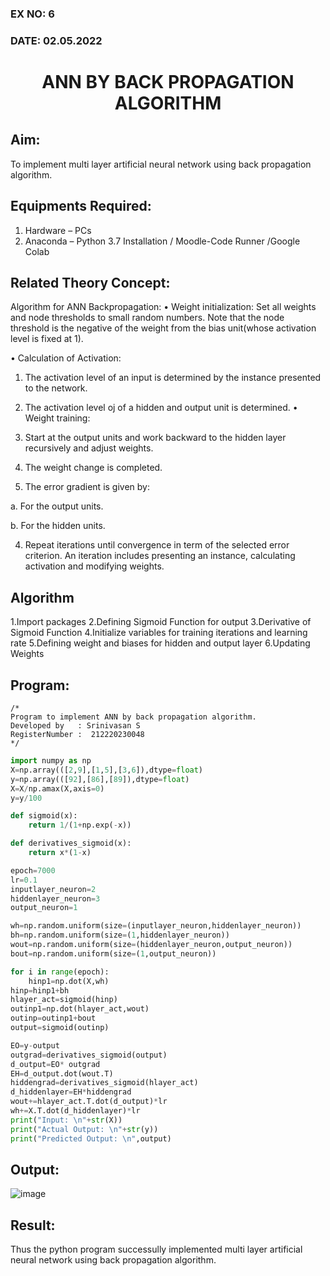 ### EX NO: 6
### DATE: 02.05.2022
# <p align="center"> ANN BY BACK PROPAGATION ALGORITHM </p>
## Aim:
   To implement multi layer artificial neural network using back propagation algorithm.
## Equipments Required:
1. Hardware – PCs
2. Anaconda – Python 3.7 Installation / Moodle-Code Runner /Google Colab

## Related Theory Concept:

Algorithm for ANN Backpropagation: 
• Weight initialization: Set all weights and node thresholds to small random numbers. Note that the node threshold is the negative of the weight from the bias unit(whose activation level is fixed at 1).

• Calculation of Activation:

1) The activation level of an input is determined by the instance presented to the network.
2) The activation level oj of a hidden and output unit is determined.
• Weight training:

 1) Start at the output units and work backward to the hidden layer recursively and adjust weights.

 2) The weight change is completed.

 3) The error gradient is given by:

   a. For the output units.

   b. For the hidden units.

4) Repeat iterations until convergence in term of the selected error criterion. An iteration includes presenting an instance, calculating activation and modifying weights.
## Algorithm
1.Import packages
2.Defining Sigmoid Function for output
3.Derivative of Sigmoid Function
4.Initialize variables for training iterations and learning rate
5.Defining weight and biases for hidden and output layer
6.Updating Weights

## Program:
```
/*
Program to implement ANN by back propagation algorithm.
Developed by   : Srinivasan S
RegisterNumber :  212220230048
*/
```
```python
import numpy as np
X=np.array(([2,9],[1,5],[3,6]),dtype=float)
y=np.array(([92],[86],[89]),dtype=float)
X=X/np.amax(X,axis=0)
y=y/100

def sigmoid(x):
    return 1/(1+np.exp(-x))

def derivatives_sigmoid(x):
    return x*(1-x)

epoch=7000
lr=0.1
inputlayer_neuron=2
hiddenlayer_neuron=3
output_neuron=1

wh=np.random.uniform(size=(inputlayer_neuron,hiddenlayer_neuron))
bh=np.random.uniform(size=(1,hiddenlayer_neuron))
wout=np.random.uniform(size=(hiddenlayer_neuron,output_neuron))
bout=np.random.uniform(size=(1,output_neuron))

for i in range(epoch):
    hinp1=np.dot(X,wh)
hinp=hinp1+bh
hlayer_act=sigmoid(hinp)
outinp1=np.dot(hlayer_act,wout)
outinp=outinp1+bout
output=sigmoid(outinp)

EO=y-output
outgrad=derivatives_sigmoid(output)
d_output=EO* outgrad
EH=d_output.dot(wout.T)
hiddengrad=derivatives_sigmoid(hlayer_act)
d_hiddenlayer=EH*hiddengrad
wout+=hlayer_act.T.dot(d_output)*lr
wh+=X.T.dot(d_hiddenlayer)*lr
print("Input: \n"+str(X))
print("Actual Output: \n"+str(y))
print("Predicted Output: \n",output)
```

## Output:
![image](https://user-images.githubusercontent.com/103049243/169050028-71f1677e-87e6-47c0-b3c7-919f58378a87.png)

## Result:
Thus the python program successully implemented multi layer artificial neural network using back propagation algorithm.
